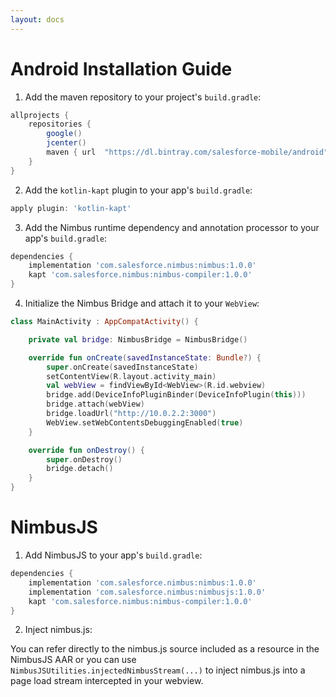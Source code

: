 ```yaml
---
layout: docs
---
```


# Android Installation Guide

1. Add the maven repository to your project's `build.gradle`:

```groovy
allprojects {
    repositories {
        google()
        jcenter()
        maven { url  "https://dl.bintray.com/salesforce-mobile/android" }
    }
}
```

2. Add the `kotlin-kapt` plugin to your app's `build.gradle`:

```groovy
apply plugin: 'kotlin-kapt'
```

3. Add the Nimbus runtime dependency and annotation processor to your app's `build.gradle`:

```groovy
dependencies {
    implementation 'com.salesforce.nimbus:nimbus:1.0.0'
    kapt 'com.salesforce.nimbus:nimbus-compiler:1.0.0'
}
```

4. Initialize the Nimbus Bridge and attach it to your `WebView`:

```kotlin
class MainActivity : AppCompatActivity() {

    private val bridge: NimbusBridge = NimbusBridge()

    override fun onCreate(savedInstanceState: Bundle?) {
        super.onCreate(savedInstanceState)
        setContentView(R.layout.activity_main)
        val webView = findViewById<WebView>(R.id.webview)
        bridge.add(DeviceInfoPluginBinder(DeviceInfoPlugin(this)))
        bridge.attach(webView)
        bridge.loadUrl("http://10.0.2.2:3000")
        WebView.setWebContentsDebuggingEnabled(true)
    }

    override fun onDestroy() {
        super.onDestroy()
        bridge.detach()
    }
}
```

# NimbusJS

1. Add NimbusJS to your app's `build.gradle`:
```groovy
dependencies {
    implementation 'com.salesforce.nimbus:nimbus:1.0.0'
    implementation 'com.salesforce.nimbus:nimbusjs:1.0.0'
    kapt 'com.salesforce.nimbus:nimbus-compiler:1.0.0'
}
```

2. Inject nimbus.js:

You can refer directly to the nimbus.js source included as a resource in the NimbusJS AAR or you can use `NimbusJSUtilities.injectedNimbusStream(...)` to inject nimbus.js into a page load stream intercepted in your webview.
